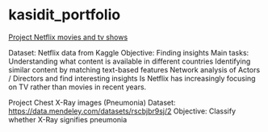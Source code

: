 # kasidit_portfolio

[Project Netflix movies and tv shows](https://github.com/Kasidit-au/netflix/tree/master)

Dataset: Netflix data from Kaggle
Objective: Finding insights
Main tasks:
Understanding what content is available in different countries
Identifying similar content by matching text-based features
Network analysis of Actors / Directors and find interesting insights
Is Netflix has increasingly focusing on TV rather than movies in recent years.

Project Chest X-Ray images (Pneumonia)
Dataset: https://data.mendeley.com/datasets/rscbjbr9sj/2
Objective: Classify whether X-Ray signifies pneumonia
